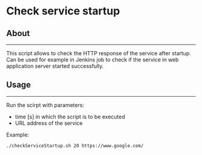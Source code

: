 # Check service startup

## About

---

This script allows to check the HTTP response of the service after startup. Can be used for example in Jenkins job to check if the service in web application server started successfully.

## Usage

---

Run the scirpt with parameters:
* time [s] in which the script is to be executed
* URL address of the service

Example:
```aidl
./checkServiceStartup.sh 20 https://www.google.com/
```